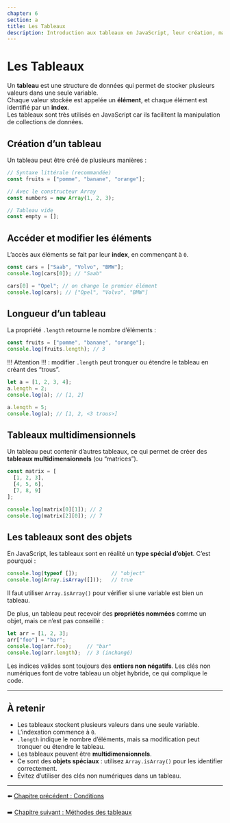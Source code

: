 ```yaml
---
chapter: 6
section: a
title: Les Tableaux
description: Introduction aux tableaux en JavaScript, leur création, manipulation, particularités et pièges courants.
---
```


# Les Tableaux

Un **tableau** est une structure de données qui permet de stocker plusieurs valeurs dans une seule variable.  
Chaque valeur stockée est appelée un **élément**, et chaque élément est identifié par un **index**.  
Les tableaux sont très utilisés en JavaScript car ils facilitent la manipulation de collections de données.


## Création d’un tableau

Un tableau peut être créé de plusieurs manières :

```javascript
// Syntaxe littérale (recommandée)
const fruits = ["pomme", "banane", "orange"];

// Avec le constructeur Array
const numbers = new Array(1, 2, 3);

// Tableau vide
const empty = [];
```


## Accéder et modifier les éléments

L’accès aux éléments se fait par leur **index**, en commençant à `0`.

```javascript
const cars = ["Saab", "Volvo", "BMW"];
console.log(cars[0]); // "Saab"

cars[0] = "Opel"; // on change le premier élément
console.log(cars); // ["Opel", "Volvo", "BMW"]
```


## Longueur d’un tableau

La propriété `.length` retourne le nombre d’éléments :

```javascript
const fruits = ["pomme", "banane", "orange"];
console.log(fruits.length); // 3
```

!!! Attention !!! : modifier `.length` peut tronquer ou étendre le tableau en créant des “trous”.

```javascript
let a = [1, 2, 3, 4];
a.length = 2;
console.log(a); // [1, 2]

a.length = 5;
console.log(a); // [1, 2, <3 trous>]
```


## Tableaux multidimensionnels

Un tableau peut contenir d’autres tableaux, ce qui permet de créer des **tableaux multidimensionnels** (ou “matrices”).

```javascript
const matrix = [
  [1, 2, 3],
  [4, 5, 6],
  [7, 8, 9]
];

console.log(matrix[0][1]); // 2
console.log(matrix[2][0]); // 7
```


## Les tableaux sont des objets

En JavaScript, les tableaux sont en réalité un **type spécial d’objet**.
C’est pourquoi :

```javascript
console.log(typeof []);           // "object"
console.log(Array.isArray([]));   // true
```

Il faut utiliser `Array.isArray()` pour vérifier si une variable est bien un tableau.

De plus, un tableau peut recevoir des **propriétés nommées** comme un objet, mais ce n’est pas conseillé :

```javascript
let arr = [1, 2, 3];
arr["foo"] = "bar";
console.log(arr.foo);     // "bar"
console.log(arr.length);  // 3 (inchangé)
```

Les indices valides sont toujours des **entiers non négatifs**. Les clés non numériques font de votre tableau un objet hybride, ce qui complique le code.

---

## À retenir

* Les tableaux stockent plusieurs valeurs dans une seule variable.
* L’indexation commence à `0`.
* `.length` indique le nombre d’éléments, mais sa modification peut tronquer ou étendre le tableau.
* Les tableaux peuvent être **multidimensionnels**.
* Ce sont des **objets spéciaux** : utilisez `Array.isArray()` pour les identifier correctement.
* Évitez d’utiliser des clés non numériques dans un tableau.

---

⬅️ [Chapitre précédent : Conditions](../05_conditional/g_Exercices.md)

➡️ [Chapitre suivant : Méthodes des tableaux](./x_methodes.md)
